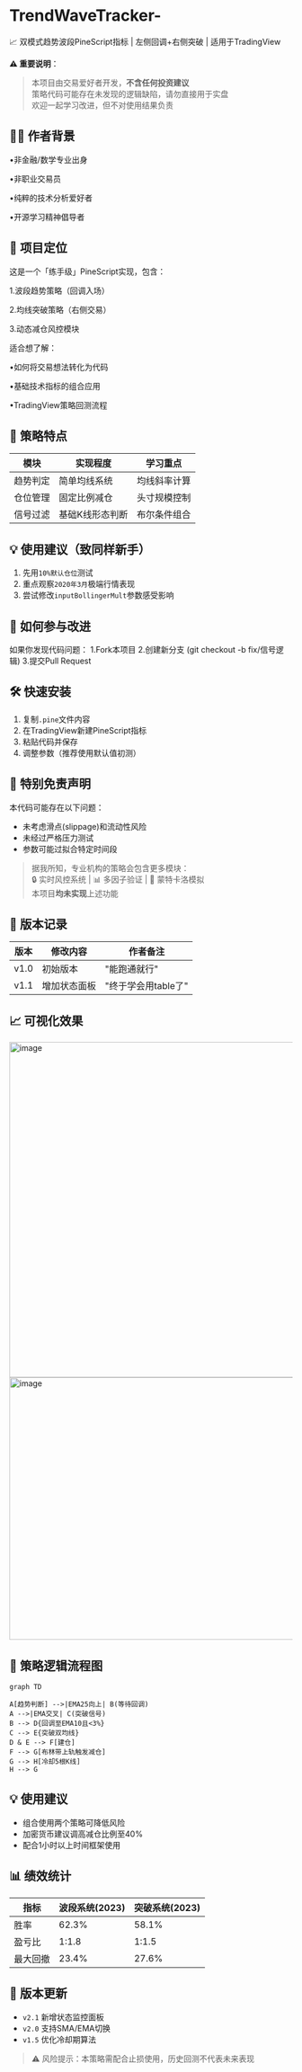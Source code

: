 # TrendWaveTracker-
📈 ​​双模式趋势波段PineScript指标 | 左侧回调+右侧突破 | 适用于TradingView​​

**⚠️ 重要说明**：  
> 本项目由交易爱好者开发，**不含任何投资建议**  
> 策略代码可能存在未发现的逻辑缺陷，请勿直接用于实盘  
> 欢迎一起学习改进，但不对使用结果负责

## 🧑‍💻 作者背景

•非金融/数学专业出身

•非职业交易员

•纯粹的技术分析爱好者

•开源学习精神倡导者

## 🌟 项目定位

这是一个「练手级」PineScript实现，包含：

1.波段趋势策略（回调入场）

2.均线突破策略（右侧交易）

3.动态减仓风控模块

适合想了解：

•如何将交易想法转化为代码

•基础技术指标的组合应用

•TradingView策略回测流程


## 🧩 策略特点
| 模块         | 实现程度           | 学习重点                 |
|--------------|--------------------|--------------------------|
| 趋势判定     | 简单均线系统       | 均线斜率计算             |
| 仓位管理     | 固定比例减仓       | 头寸规模控制             |
| 信号过滤     | 基础K线形态判断    | 布尔条件组合             |

## 💡 使用建议（致同样新手）
1. 先用`10%默认仓位`测试
2. 重点观察`2020年3月`极端行情表现
3. 尝试修改`inputBollingerMult`参数感受影响

## 🤝 如何参与改进

如果你发现代码问题：
1.Fork本项目
2.创建新分支 (git checkout -b fix/信号逻辑)
3.提交Pull Request

## 🛠 快速安装
1. 复制`.pine`文件内容
2. 在TradingView新建PineScript指标
3. 粘贴代码并保存
4. 调整参数（推荐使用默认值初测）

## 🚨 特别免责声明
本代码可能存在以下问题：
- 未考虑滑点(slippage)和流动性风险
- 未经过严格压力测试
- 参数可能过拟合特定时间段

> 据我所知，专业机构的策略会包含更多模块：  
> 🔒 实时风控系统 | 📊 多因子验证 | 🧪 蒙特卡洛模拟  
> 本项目**均未实现**上述功能  

## 📜 版本记录
| 版本   | 修改内容              | 作者备注                 |
|--------|-----------------------|--------------------------|
| v1.0   | 初始版本              | "能跑通就行"             |
| v1.1   | 增加状态面板          | "终于学会用table了"      |

## 📈 可视化效果
<img width="1452" height="597" alt="image" src="https://github.com/user-attachments/assets/dbacb1d5-3409-4c7d-b481-5ea3ef6e2de8" />
<img width="1521" height="467" alt="image" src="https://github.com/user-attachments/assets/cdd2e7f5-c110-46a1-b2a2-dbaec046ca2a" />

## 🧠 策略逻辑流程图

```mermaid
graph TD

A[趋势判断] -->|EMA25向上| B(等待回调)
A -->|EMA交叉| C(突破信号)
B --> D{回调至EMA10且<3%}
C --> E{突破双均线}
D & E --> F[建仓]
F --> G[布林带上轨触发减仓]
G --> H[冷却5根K线]
H --> G
```
## 💡 使用建议
- 组合使用两个策略可降低风险
- 加密货币建议调高减仓比例至40%
- 配合1小时以上时间框架使用

## 📊 绩效统计
| 指标          | 波段系统(2023) | 突破系统(2023) |
|---------------|---------------|---------------|
| 胜率          | 62.3%         | 58.1%         |
| 盈亏比        | 1:1.8         | 1:1.5         |
| 最大回撤      | 23.4%         | 27.6%         |

## 📜 版本更新
- `v2.1` 新增状态监控面板
- `v2.0` 支持SMA/EMA切换
- `v1.5` 优化冷却期算法

> ⚠️ 风险提示：本策略需配合止损使用，历史回测不代表未来表现
